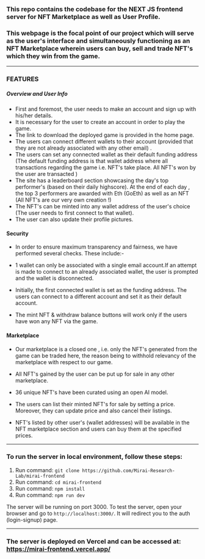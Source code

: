 ### This repo contains the codebase for the NEXT JS frontend server for NFT Marketplace as well as User Profile.

### This webpage is the focal point of our project which will serve as the user's interface and simultaneously functioning as an NFT Marketplace wherein users can buy, sell and trade NFT's which they win from the game.

---

### FEATURES

##### Overview and User Info
- First and foremost, the user needs to make an account and sign up with his/her details.
- It is necessary for the user to create an account in order to play the game.
- The link to download the deployed game is provided in the home page.
- The users can connect different wallets to their account (provided that they are not already associated with any other email) .
- The users can set any connected wallet as their default funding address (The default funding address is that wallet address where all transactions regarding the game i.e. NFT's take place. All NFT's won by the user are transacted )
- The site has a leaderboard section showcasing the day's top performer's (based on their daily highscore). At the end of each day , the top 3 performers are awarded with Eth (GoEth) as well as an NFT (All NFT's are our very own creation !)
- The NFT's can be minted into any wallet address of the user's choice (The user needs to first connect to that wallet).
- The user can also update their profile pictures.

#### Security 
- In order to ensure maximum transparency and fairness, we have performed several checks. These include:-
 - 1 wallet can only be associated with a single email account.If an attempt is made to connect to an already associated wallet, the user is prompted and the wallet is disconnected.

  - Initially, the first connected wallet is set as the funding address. The users can connect to a different account and set it as their default account.

  - The mint NFT & withdraw balance buttons will work only if the users have won any NFT via the game.

#### Marketplace
- Our marketplace is a closed one , i.e. only the NFT's generated from the game can be traded here, the reason being to withhold relevancy of the marketplace with respect to our game. 

- All NFT's gained by the user can be put up for sale in any other marketplace.

- 36 unique NFT's have been curated using an open AI model.

- The users can list their minted NFT's for sale by setting a price. Moreover, they can update price and also cancel their listings.

- NFT's listed by other user's (wallet addresses) will be available in the NFT marketplace section and users can buy them at the specified prices.
---

### To run the server in local environment, follow these steps:

1. Run command: `git clone https://github.com/Mirai-Research-Lab/mirai-frontend`
2. Run command: `cd mirai-frontend`
3. Run command: `npm install`
4. Run command: `npm run dev`

The server will be running on port 3000.
To test the server, open your browser and go to `http://localhost:3000/`. It will redirect you to the auth (login-signup) page.

---

### The server is deployed on Vercel and can be accessed at: https://mirai-frontend.vercel.app/
